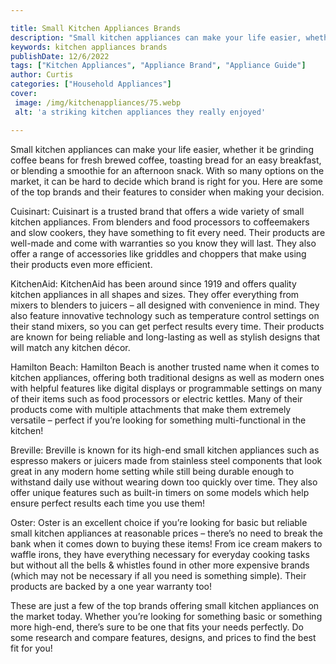 ```yaml
---

title: Small Kitchen Appliances Brands
description: "Small kitchen appliances can make your life easier, whether it be grinding coffee beans for fresh brewed coffee, toasting bread fo...you wont regret reading on"
keywords: kitchen appliances brands
publishDate: 12/6/2022
tags: ["Kitchen Appliances", "Appliance Brand", "Appliance Guide"]
author: Curtis
categories: ["Household Appliances"]
cover: 
 image: /img/kitchenappliances/75.webp
 alt: 'a striking kitchen appliances they really enjoyed'

---
```


Small kitchen appliances can make your life easier, whether it be grinding coffee beans for fresh brewed coffee, toasting bread for an easy breakfast, or blending a smoothie for an afternoon snack. With so many options on the market, it can be hard to decide which brand is right for you. Here are some of the top brands and their features to consider when making your decision.

Cuisinart: Cuisinart is a trusted brand that offers a wide variety of small kitchen appliances. From blenders and food processors to coffeemakers and slow cookers, they have something to fit every need. Their products are well-made and come with warranties so you know they will last. They also offer a range of accessories like griddles and choppers that make using their products even more efficient. 

KitchenAid: KitchenAid has been around since 1919 and offers quality kitchen appliances in all shapes and sizes. They offer everything from mixers to blenders to juicers – all designed with convenience in mind. They also feature innovative technology such as temperature control settings on their stand mixers, so you can get perfect results every time. Their products are known for being reliable and long-lasting as well as stylish designs that will match any kitchen décor. 

Hamilton Beach: Hamilton Beach is another trusted name when it comes to kitchen appliances, offering both traditional designs as well as modern ones with helpful features like digital displays or programmable settings on many of their items such as food processors or electric kettles. Many of their products come with multiple attachments that make them extremely versatile – perfect if you’re looking for something multi-functional in the kitchen! 

Breville: Breville is known for its high-end small kitchen appliances such as espresso makers or juicers made from stainless steel components that look great in any modern home setting while still being durable enough to withstand daily use without wearing down too quickly over time. They also offer unique features such as built-in timers on some models which help ensure perfect results each time you use them! 

Oster: Oster is an excellent choice if you’re looking for basic but reliable small kitchen appliances at reasonable prices – there’s no need to break the bank when it comes down to buying these items! From ice cream makers to waffle irons, they have everything necessary for everyday cooking tasks but without all the bells & whistles found in other more expensive brands (which may not be necessary if all you need is something simple). Their products are backed by a one year warranty too! 

These are just a few of the top brands offering small kitchen appliances on the market today. Whether you’re looking for something basic or something more high-end, there’s sure to be one that fits your needs perfectly. Do some research and compare features, designs, and prices to find the best fit for you!
